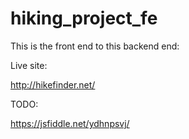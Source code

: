 # hiking_project_fe

This is the front end to this backend end:

Live site:

http://hikefinder.net/

TODO: 

https://jsfiddle.net/ydhnpsvj/